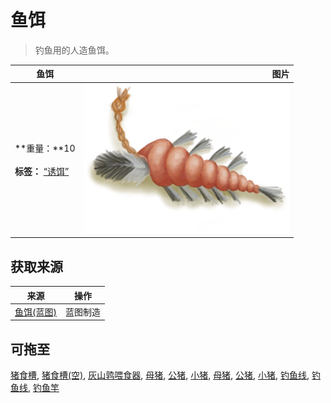 # 鱼饵  
> 钓鱼用的人造鱼饵。  
  
  鱼饵  |   图片   
 ----  |  ----:   
 **重量：**10<br><br>**标签：**	[“诱饵”](tag_Bait.md)  |  ![](Sprite/FishBait.png)   
  
## 获取来源  
来源  |  操作  
----  |  ----  
[鱼饵(蓝图)](Bp_FishBait.md)  |  蓝图制造  
## 可拖至  
[猪食槽](BoarFeeder.md), [猪食槽(空)](BoarFeederEmpty.md), [灰山鹑喂食器](PartridgeFeeder.md), [母猪](BoarEnclosureFemale.md), [公猪](BoarEnclosureMale.md), [小猪](BoarEnclosurePiglet.md), [母猪](BoarTiedFemale.md), [公猪](BoarTiedMale.md), [小猪](BoarTiedPiglet.md), [钓鱼线](FishingLine.md), [钓鱼线](FishingLineRustic.md), [钓鱼竿](FishingRod.md)  
